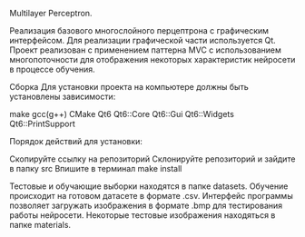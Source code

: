Multilayer Perceptron.

Реализация базового многослойного перцептрона с графическим интерфейсом. 
Для реализации графической части используется Qt. 
Проект реализован с применением паттерна MVC с использованием многопоточности для отображения некоторых характеристик нейросети в процессе обучения.

Сборка
Для установки проекта на компьютере должны быть установлены зависимости:

make
gcc(g++)
CMake
Qt6
Qt6::Core
Qt6::Gui
Qt6::Widgets
Qt6::PrintSupport

Порядок действий для установки:

Скопируйте ссылку на репозиторий
Склонируйте репозиторий и зайдите в папку src
Впишите в терминал make install

Тестовые и обучающие выборки находятся в папке datasets. Обучение происходит на готовом датасете в формате .csv.
Интерфейс программы позволяет загружать изображения в формате .bmp для тестирования работы нейросети. Некоторые тестовые изображения находяться в папке materials.
